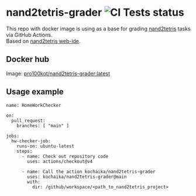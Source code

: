 # nand2tetris-grader ![CI Tests status](https://github.com/kochaika/nand2tetris-grader/actions/workflows/ci.yml/badge.svg)

This repo with docker image is using as a base for grading [nand2tetris](https://www.nand2tetris.org/) tasks via GitHub Actions.  
Based on [nand2tetris web-ide](https://github.com/nand2tetris/web-ide).

## Docker hub
Image: [pro100kot/nand2tetris-grader:latest](https://hub.docker.com/repository/docker/pro100kot/nand2tetris-grader/)

## Usage example
```
name: HomeWorkChecker

on:
  pull_request:
    branches: [ "main" ]

jobs:
  hw-checker-job:
    runs-on: ubuntu-latest
    steps:
      - name: Check out repository code
        uses: actions/checkout@v4

      - name: Call the action kochaika/nand2tetris-grader
        uses: kochaika/nand2tetris-grader@main
        with:
          dir: /github/workspace/<path_to_nand2tetris_project>
```

 